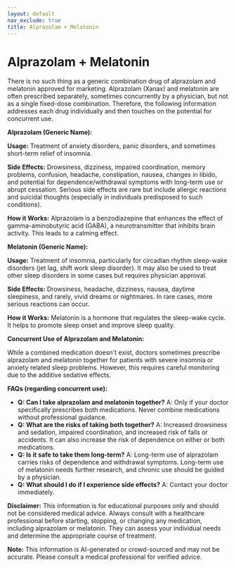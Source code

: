 ```yaml
---
layout: default
nav_exclude: true
title: Alprazolam + Melatonin
---
```


# Alprazolam + Melatonin

There is no such thing as a generic combination drug of alprazolam and melatonin approved for marketing.  Alprazolam (Xanax) and melatonin are often prescribed separately, sometimes concurrently by a physician, but not as a single fixed-dose combination.  Therefore, the following information addresses each drug individually and then touches on the potential for concurrent use.

**Alprazolam (Generic Name):**

**Usage:**  Treatment of anxiety disorders, panic disorders, and sometimes short-term relief of insomnia.

**Side Effects:**  Drowsiness, dizziness, impaired coordination, memory problems, confusion, headache, constipation, nausea, changes in libido, and potential for dependence/withdrawal symptoms with long-term use or abrupt cessation.  Serious side effects are rare but include allergic reactions and suicidal thoughts (especially in individuals predisposed to such conditions).

**How it Works:** Alprazolam is a benzodiazepine that enhances the effect of gamma-aminobutyric acid (GABA), a neurotransmitter that inhibits brain activity. This leads to a calming effect.

**Melatonin (Generic Name):**

**Usage:**  Treatment of insomnia, particularly for circadian rhythm sleep-wake disorders (jet lag, shift work sleep disorder). It may also be used to treat other sleep disorders in some cases but requires physician approval.

**Side Effects:**  Drowsiness, headache, dizziness, nausea, daytime sleepiness, and rarely, vivid dreams or nightmares.  In rare cases, more serious reactions can occur.

**How it Works:** Melatonin is a hormone that regulates the sleep-wake cycle. It helps to promote sleep onset and improve sleep quality.

**Concurrent Use of Alprazolam and Melatonin:**

While a combined medication doesn't exist, doctors sometimes prescribe alprazolam and melatonin together for patients with severe insomnia or anxiety related sleep problems.  However, this requires careful monitoring due to the additive sedative effects.


**FAQs (regarding concurrent use):**

* **Q: Can I take alprazolam and melatonin together?** A:  Only if your doctor specifically prescribes both medications.  Never combine medications without professional guidance.
* **Q: What are the risks of taking both together?** A:  Increased drowsiness and sedation, impaired coordination, and increased risk of falls or accidents. It can also increase the risk of dependence on either or both medications.
* **Q: Is it safe to take them long-term?** A:  Long-term use of alprazolam carries risks of dependence and withdrawal symptoms. Long-term use of melatonin needs further research, and chronic use should be guided by a physician.
* **Q: What should I do if I experience side effects?** A:  Contact your doctor immediately.


**Disclaimer:** This information is for educational purposes only and should not be considered medical advice.  Always consult with a healthcare professional before starting, stopping, or changing any medication, including alprazolam or melatonin. They can assess your individual needs and determine the appropriate course of treatment.


**Note:** This information is AI-generated or crowd-sourced and may not be accurate. Please consult a medical professional for verified advice.
